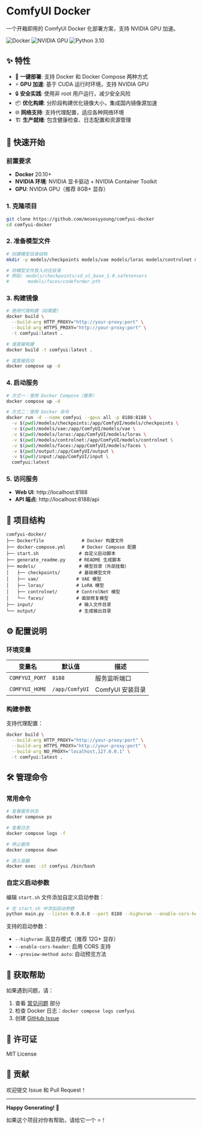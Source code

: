 # ComfyUI Docker

一个开箱即用的 ComfyUI Docker 化部署方案，支持 NVIDIA GPU 加速。

![Docker](https://img.shields.io/badge/Docker-✓-blue?style=flat-square)
![NVIDIA GPU](https://img.shields.io/badge/NVIDIA%20GPU-✓-green?style=flat-square)
![Python 3.10](https://img.shields.io/badge/Python-3.10-informational?style=flat-square)

## ✨ 特性

- 🐳 **一键部署**: 支持 Docker 和 Docker Compose 两种方式
- ⚡ **GPU 加速**: 基于 CUDA 运行时环境，支持 NVIDIA GPU
- 🔒 **安全实践**: 使用非 root 用户运行，减少安全风险
- 📦 **优化构建**: 分阶段构建优化镜像大小，集成国内镜像源加速
- 🌐 **网络支持**: 支持代理配置，适应各种网络环境
- 🏗️ **生产就绪**: 包含健康检查、日志配置和资源管理

## 🚀 快速开始

### 前置要求

- **Docker** 20.10+
- **NVIDIA 环境**: NVIDIA 显卡驱动 + NVIDIA Container Toolkit
- **GPU**: NVIDIA GPU（推荐 8GB+ 显存）

### 1. 克隆项目

```bash
git clone https://github.com/mosesyyoung/comfyui-docker
cd comfyui-docker
```

### 2. 准备模型文件

```bash
# 创建模型目录结构
mkdir -p models/checkpoints models/vae models/loras models/controlnet models/faces

# 将模型文件放入对应目录
# 例如: models/checkpoints/sd_xl_base_1.0.safetensors
#       models/faces/codeformer.pth
```

### 3. 构建镜像

```bash
# 使用代理构建（如需要）
docker build \
  --build-arg HTTP_PROXY="http://your-proxy:port" \
  --build-arg HTTPS_PROXY="http://your-proxy:port" \
  -t comfyui:latest .

# 或直接构建
docker build -t comfyui:latest .

# 或直接启动
docker compose up -d
```

### 4. 启动服务

```bash
# 方式一：使用 Docker Compose（推荐）
docker compose up -d

# 方式二：使用 Docker 命令
docker run -d --name comfyui --gpus all -p 8188:8188 \
  -v $(pwd)/models/checkpoints:/app/ComfyUI/models/checkpoints \
  -v $(pwd)/models/vae:/app/ComfyUI/models/vae \
  -v $(pwd)/models/loras:/app/ComfyUI/models/loras \
  -v $(pwd)/models/controlnet:/app/ComfyUI/models/controlnet \
  -v $(pwd)/models/faces:/app/ComfyUI/models/faces \
  -v $(pwd)/output:/app/ComfyUI/output \
  -v $(pwd)/input:/app/ComfyUI/input \
  comfyui:latest
```

### 5. 访问服务

- **Web UI**: http://localhost:8188
- **API 端点**: http://localhost:8188/api

## 📁 项目结构

```
comfyui-docker/
├── Dockerfile              # Docker 构建文件
├── docker-compose.yml      # Docker Compose 配置
├── start.sh               # 自定义启动脚本
├── generate_readme.py     # README 生成脚本
├── models/                # 模型目录（外部挂载）
│   ├── checkpoints/       # 基础模型文件
│   ├── vae/              # VAE 模型
│   ├── loras/            # LoRA 模型
│   ├── controlnet/       # ControlNet 模型
│   └── faces/            # 面部修复模型
├── input/                 # 输入文件目录
└── output/                # 生成输出目录
```

## ⚙️ 配置说明

### 环境变量

| 变量名 | 默认值 | 描述 |
|--------|--------|------|
| `COMFYUI_PORT` | `8188` | 服务监听端口 |
| `COMFYUI_HOME` | `/app/ComfyUI` | ComfyUI 安装目录 |

### 构建参数

支持代理配置：

```bash
docker build \
  --build-arg HTTP_PROXY="http://your-proxy:port" \
  --build-arg HTTPS_PROXY="http://your-proxy:port" \
  --build-arg NO_PROXY="localhost,127.0.0.1" \
  -t comfyui:latest .
```

## 🛠️ 管理命令

### 常用命令

```bash
# 查看服务状态
docker compose ps

# 查看日志
docker compose logs -f

# 停止服务
docker compose down

# 进入容器
docker exec -it comfyui /bin/bash
```

### 自定义启动参数

编辑 `start.sh` 文件添加自定义启动参数：

```bash
# 在 start.sh 中添加启动参数
python main.py --listen 0.0.0.0 --port 8188 --highvram --enable-cors-header
```

支持的启动参数：
- `--highvram`: 高显存模式（推荐 12G+ 显存）
- `--enable-cors-header`: 启用 CORS 支持
- `--preview-method auto`: 自动预览方法

## 🙋 获取帮助

如果遇到问题，请：

1. 查看 [常见问题](#常见问题) 部分
2. 检查 Docker 日志：`docker compose logs comfyui`
3. 创建 [GitHub Issue](https://github.com/mosesyyoung/comfyui-docker/issues)

## 📄 许可证

MIT License

## 🤝 贡献

欢迎提交 Issue 和 Pull Request！

---

**Happy Generating! 🎨**

如果这个项目对你有帮助，请给它一个 ⭐！
